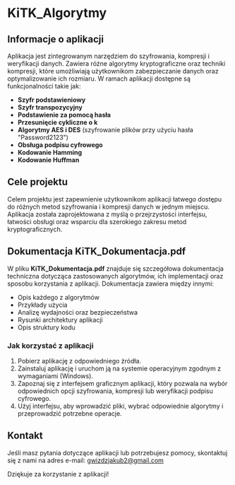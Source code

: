 # KiTK_Algorytmy

## Informacje o aplikacji

Aplikacja jest zintegrowanym narzędziem do szyfrowania, kompresji i weryfikacji danych. Zawiera różne algorytmy kryptograficzne oraz techniki kompresji, które umożliwiają użytkownikom zabezpieczanie danych oraz optymalizowanie ich rozmiaru. W ramach aplikacji dostępne są funkcjonalności takie jak:

- **Szyfr podstawieniowy**
- **Szyfr transpozycyjny**
- **Podstawienie za pomocą hasła**
- **Przesunięcie cykliczne o k**
- **Algorytmy AES i DES** (szyfrowanie plików przy użyciu hasła "Password2123")
- **Obsługa podpisu cyfrowego**
- **Kodowanie Hamming**
- **Kodowanie Huffman**

## Cele projektu

Celem projektu jest zapewnienie użytkownikom aplikacji łatwego dostępu do różnych metod szyfrowania i kompresji danych w jednym miejscu. Aplikacja została zaprojektowana z myślą o przejrzystości interfejsu, łatwości obsługi oraz wsparciu dla szerokiego zakresu metod kryptograficznych.

## Dokumentacja KiTK_Dokumentacja.pdf

W pliku **KiTK_Dokumentacja.pdf** znajduje się szczegółowa dokumentacja techniczna dotycząca zastosowanych algorytmów, ich implementacji oraz sposobu korzystania z aplikacji. Dokumentacja zawiera między innymi:

- Opis każdego z algorytmów
- Przykłady użycia
- Analizę wydajności oraz bezpieczeństwa
- Rysunki architektury aplikacji
- Opis struktury kodu

### Jak korzystać z aplikacji

1. Pobierz aplikację z odpowiedniego źródła.
2. Zainstaluj aplikację i uruchom ją na systemie operacyjnym zgodnym z wymaganiami (Windows).
3. Zapoznaj się z interfejsem graficznym aplikacji, który pozwala na wybór odpowiednich opcji szyfrowania, kompresji lub weryfikacji podpisu cyfrowego.
4. Użyj interfejsu, aby wprowadzić pliki, wybrać odpowiednie algorytmy i przeprowadzić potrzebne operacje.

## Kontakt

Jeśli masz pytania dotyczące aplikacji lub potrzebujesz pomocy, skontaktuj się z nami na adres e-mail: gwizdzjakub2@gmail.com

Dziękuje za korzystanie z aplikacji!
